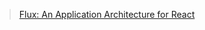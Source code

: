 >[Flux: An Application Architecture for React](https://facebook.github.io/react/blog/2014/05/06/flux.html)